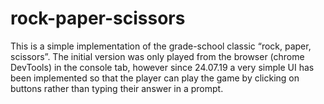 # rock-paper-scissors
This is a simple implementation of the grade-school classic “rock, paper, scissors”. The initial version was only played from the browser (chrome DevTools) in the console tab, however since 24.07.19 a very simple UI has been implemented so that the player can play the game by clicking on buttons rather than typing their answer in a prompt.